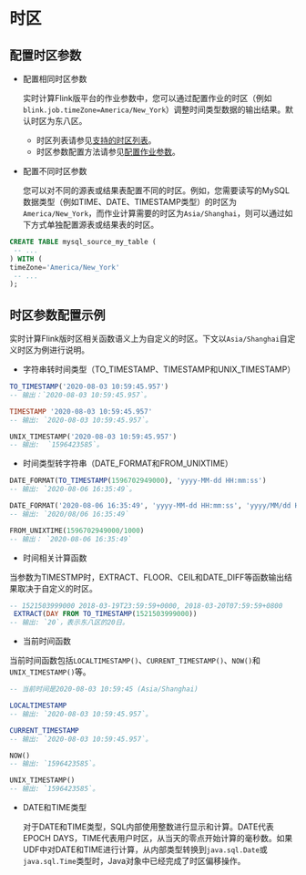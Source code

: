 # 时区

## 配置时区参数

- 配置相同时区参数

  实时计算Flink版平台的作业参数中，您可以通过配置作业的时区（例如`blink.job.timeZone=America/New_York`）调整时间类型数据的输出结果。默认时区为东八区。

  - 时区列表请参见[支持的时区列表](https://helpcdn.aliyun.com/document_detail/96910.html?spm=a2c4g.11186623.6.794.19122a8eJjqoJZ#section-srl-rsf-5fb)。
  - 时区参数配置方法请参见[配置作业参数](https://helpcdn.aliyun.com/document_detail/62479.html#section-xqw-50z-gb9)。

- 配置不同时区参数

  您可以对不同的源表或结果表配置不同的时区。例如，您需要读写的MySQL数据类型（例如TIME、DATE、TIMESTAMP类型）的时区为`America/New_York`，而作业计算需要的时区为`Asia/Shanghai`，则可以通过如下方式单独配置源表或结果表的时区。

```sql
CREATE TABLE mysql_source_my_table (
 -- ... 
) WITH ( 
timeZone='America/New_York'
 -- ... 
);
```



## 时区参数配置示例

实时计算Flink版时区相关函数语义上为自定义的时区。下文以`Asia/Shanghai`自定义时区为例进行说明。

- 字符串转时间类型（TO_TIMESTAMP、TIMESTAMP和UNIX_TIMESTAMP）

```sql
TO_TIMESTAMP('2020-08-03 10:59:45.957')
-- 输出：`2020-08-03 10:59:45.957`。

TIMESTAMP '2020-08-03 10:59:45.957'
-- 输出: `2020-08-03 10:59:45.957`。

UNIX_TIMESTAMP('2020-08-03 10:59:45.957')
-- 输出:  `1596423585`。
```



* 时间类型转字符串（DATE_FORMAT和FROM_UNIXTIME）

```sql
DATE_FORMAT(TO_TIMESTAMP(1596702949000), 'yyyy-MM-dd HH:mm:ss') 
-- 输出: `2020-08-06 16:35:49`。

DATE_FORMAT('2020-08-06 16:35:49', 'yyyy-MM-dd HH:mm:ss', 'yyyy/MM/dd HH:mm:ss') 
-- 输出: `2020/08/06 16:35:49` 

FROM_UNIXTIME(1596702949000/1000) 
-- 输出： `2020-08-06 16:35:49`
```



* 时间相关计算函数

当参数为TIMESTMP时，EXTRACT、FLOOR、CEIL和DATE_DIFF等函数输出结果取决于自定义的时区。

```sql
-- 1521503999000 2018-03-19T23:59:59+0000, 2018-03-20T07:59:59+0800
 EXTRACT(DAY FROM TO_TIMESTAMP(1521503999000)) 
-- 输出: `20`，表示东八区的20日。
```



* 当前时间函数

当前时间函数包括`LOCALTIMESTAMP()`、`CURRENT_TIMESTAMP()`、`NOW()`和`UNIX_TIMESTAMP()`等。

```sql
-- 当前时间是2020-08-03 10:59:45 (Asia/Shanghai) 

LOCALTIMESTAMP
-- 输出: `2020-08-03 10:59:45.957`。 

CURRENT_TIMESTAMP
-- 输出: `2020-08-03 10:59:45.957`。 

NOW()
-- 输出: `1596423585`。 

UNIX_TIMESTAMP()
-- 输出: `1596423585`。
```



- DATE和TIME类型

  对于DATE和TIME类型，SQL内部使用整数进行显示和计算。DATE代表EPOCH DAYS，TIME代表用户时区，从当天的零点开始计算的毫秒数。如果UDF中对DATE和TIME进行计算，从内部类型转换到`java.sql.Date`或`java.sql.Time`类型时，Java对象中已经完成了时区偏移操作。





